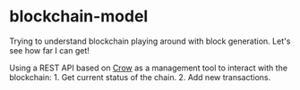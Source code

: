 # blockchain-model
Trying to understand blockchain playing around with block generation. Let's see how far I can get!

Using a REST API based on [Crow](https://github.com/ipkn/crow) as a management tool to interact with the blockchain:
    1. Get current status of the chain.
    2. Add new transactions.

